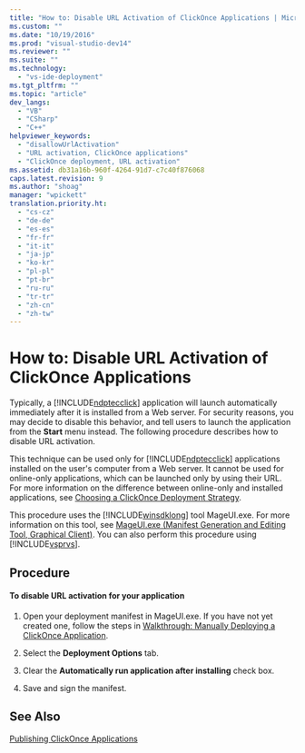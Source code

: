 ```yaml
---
title: "How to: Disable URL Activation of ClickOnce Applications | Microsoft Docs"
ms.custom: ""
ms.date: "10/19/2016"
ms.prod: "visual-studio-dev14"
ms.reviewer: ""
ms.suite: ""
ms.technology: 
  - "vs-ide-deployment"
ms.tgt_pltfrm: ""
ms.topic: "article"
dev_langs: 
  - "VB"
  - "CSharp"
  - "C++"
helpviewer_keywords: 
  - "disallowUrlActivation"
  - "URL activation, ClickOnce applications"
  - "ClickOnce deployment, URL activation"
ms.assetid: db31a16b-960f-4264-91d7-c7c40f876068
caps.latest.revision: 9
ms.author: "shoag"
manager: "wpickett"
translation.priority.ht: 
  - "cs-cz"
  - "de-de"
  - "es-es"
  - "fr-fr"
  - "it-it"
  - "ja-jp"
  - "ko-kr"
  - "pl-pl"
  - "pt-br"
  - "ru-ru"
  - "tr-tr"
  - "zh-cn"
  - "zh-tw"
---
```

# How to: Disable URL Activation of ClickOnce Applications
Typically, a [!INCLUDE[ndptecclick](../deployment/includes/ndptecclick_md.md)] application will launch automatically immediately after it is installed from a Web server. For security reasons, you may decide to disable this behavior, and tell users to launch the application from the **Start** menu instead. The following procedure describes how to disable URL activation.  
  
 This technique can be used only for [!INCLUDE[ndptecclick](../deployment/includes/ndptecclick_md.md)] applications installed on the user's computer from a Web server. It cannot be used for online-only applications, which can be launched only by using their URL. For more information on the difference between online-only and installed applications, see [Choosing a ClickOnce Deployment Strategy](../deployment/choosing-a-clickonce-deployment-strategy.md).  
  
 This procedure uses the [!INCLUDE[winsdklong](../deployment/includes/winsdklong_md.md)] tool MageUI.exe. For more information on this tool, see [MageUI.exe (Manifest Generation and Editing Tool, Graphical Client)](../Topic/MageUI.exe%20\(Manifest%20Generation%20and%20Editing%20Tool,%20Graphical%20Client\).md). You can also perform this procedure using [!INCLUDE[vsprvs](../code-quality/includes/vsprvs_md.md)].  
  
## Procedure  
  
#### To disable URL activation for your application  
  
1.  Open your deployment manifest in MageUI.exe. If you have not yet created one, follow the steps in [Walkthrough: Manually Deploying a ClickOnce Application](../deployment/walkthrough--manually-deploying-a-clickonce-application.md).  
  
2.  Select the **Deployment Options** tab.  
  
3.  Clear the **Automatically run application after installing** check box.  
  
4.  Save and sign the manifest.  
  
## See Also  
 [Publishing ClickOnce Applications](../deployment/publishing-clickonce-applications.md)